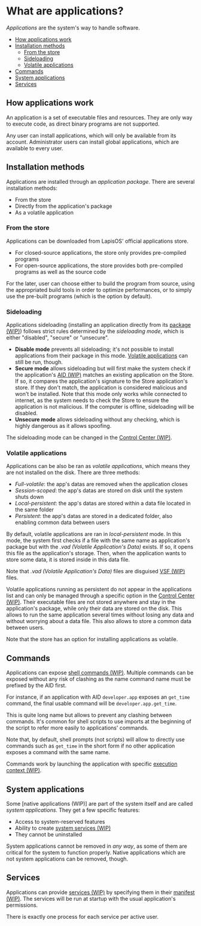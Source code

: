 # What are applications?

*Applications* are the system's way to handle software.

- [How applications work](#how-applications-work)
- [Installation methods](#installation-methods)
	- [From the store](#from-the-store)
	- [Sideloading](#sideloading)
	- [Volatile applications](#volatile-applications)
- [Commands](#commands)
- [System applications](#system-applications)
- [Services](#services)

## How applications work

An application is a set of executable files and resources. They are
only way to execute code, as direct binary programs are not supported.

Any user can install applications, which will only be available from its
account. Administrator users can install global applications, which are
available to every user.

## Installation methods

Applications are installed through an *application package*. There
are several installation methods:

- From the store
- Directly from the application's package
- As a volatile application

### From the store

Applications can be downloaded from LapisOS' official applications store.

- For closed-source applications, the store only provides pre-compiled programs
- For open-source applications, the store provides both pre-compiled programs as well
as the source code

For the later, user can choose either to build the program from source, using the
appropriated build tools in order to optimize performances, or to simply use the
pre-built programs (which is the option by default).

### Sideloading

Applications sideloading (installing an application directly from its [package (WIP)]())
follows strict rules determined by the *sideloading mode*, which is either
"disabled", "secure" or "unsecure".

- **Disable mode** prevents all sideloading; it's not possible to install
applications from their package in this mode. [Volatile applications](#volatile-applications)
can still be run, though.
- **Secure mode** allows sideloading but will first make the system check
if the application's [AID (WIP)]() matches an existing application on the Store.
If so, it compares the application's signature to the Store application's
store. If they don't match, the application is considered malicious and
won't be installed. Note that this mode only works while connected to 
internet, as the system needs to check the Store to ensure the application
is not malicious. If the computer is offline, sideloading will be
disabled.
- **Unsecure mode** allows sideloading without any checking, which is
highly dangerous as it allows spoofing.

The sideloading mode can be changed in the [Control Center (WIP)]().

### Volatile applications

Applications can be also be ran as *volatile applications*, which means
they are not installed on the disk. There are three methods:

- *Full-volatile*: the app's datas are removed when the application closes
- *Session-scoped*: the app's datas are stored on disk until the system shuts down
- *Local-persistent*: the app's datas are stored within a data file located in the same folder
- *Persistent*: the app's datas are stored in a dedicated folder, also enabling common data between users

By default, volatile applications are ran in *local-persistent* mode. In this mode,
the system first checks if a file with the same name as application's package but with
the *.vad (Volatile Application's Data)* exists. If so, it opens this file as the application's
storage. Then, when the application wants to store some data, it is stored inside in this data file.

Note that *.vad (Volatile Application's Data)* files are disguised [VSF (WIP)]() files.

Volatile applications running as persistent do not appear in the applications list
and can only be managed through a specific option in the [Control Center (WIP)]().
Their executable files are not stored anywhere and stay in the application's package,
while only their data are stored on the disk. This allows to run the same application
several times without losing any data and without worrying about a data file. This
also allows to store a common data between users.

Note that the store has an option for installing applications as volatile.

## Commands

Applications can expose [shell commands (WIP)](). Multiple commands can be exposed
without any risk of clashing as the name command name must be prefixed by the
AID first.

For instance, if an application with AID `developer.app` exposes an `get_time` command,
the final usable command will be `developer.app.get_time`.

This is quite long name but allows to prevent any clashing between commands. It's
common for shell scripts to use imports at the beginning of the script to refer
more easily to applications' commands.

Note that, by default, shell prompts (not scripts) will allow to directly use
commands such as `get_time` in the short form if no other application exposes a
command with the same name.

Commands work by launching the application with specific [execution context (WIP)]().

## System applications

Some [native applications (WIP)] are part of the system itself and are called
*system applications*. They get a few specific features:

- Access to system-reserved features
- Ability to create [system services (WIP)]()
- They cannot be uninstalled

System applications cannot be removed in *any way*, as some of them are critical
for the system to function properly. Native applications which are not system
applications can be removed, though.

## Services

Applications can provide [services (WIP)]() by specifying them in their [manifest (WIP)]().
The services will be run at startup with the usual application's permissions.

There is exactly one process for each service per active user.